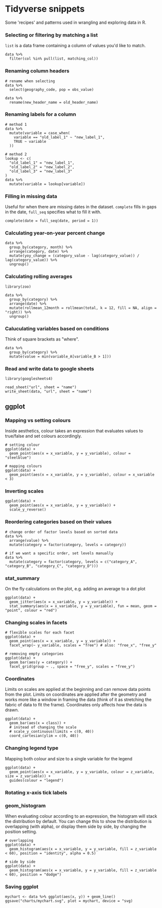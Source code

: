 # Tidyverse snippets

Some 'recipes' and patterns used in wrangling and exploring data in R.

### Selecting or filtering by matching a list
`list` is a data frame containing a column of values you'd like to match.
```
data %>%
  filter(col %in% pull(list, matching_col))
```

### Renaming column headers
```
# rename when selecting
data %>%
  select(geography_code, pop = obs_value)

data %>%
  rename(new_header_name = old_header_name)
```

### Renaming labels for a column
```
# method 1
data %>%
  mutate(variable = case_when(
    variable == "old_label_1" ~ "new_label_1",
    TRUE ~ variable
  ))

# method 2
lookup <- c(
  "old_label_1" = "new_label_1",
  "old_label_2" = "new_label_2",
  "old_label_3" = "new_label_3"
)
data %>%
  mutate(variable = lookup[variable])
```

### Filling in missing data
Useful for when there are missing dates in the dataset. `complete` fills in gaps in the date, `full_seq` specifies what to fill it with.
```
complete(date = full_seq(date, period = 1))
```

### Calculating year-on-year percent change
```
data %>%
  group_by(category, month) %>%
  arrange(category, date) %>%
  mutate(yoy_change = (category_value - lag(category_value)) / lag(category_value)) %>%
  ungroup()
```

### Calculating rolling averages
```
library(zoo)

data %>%
  group_by(category) %>%
  arrange(date) %>%
  mutate(rollmean_12month = rollmean(total, k = 12, fill = NA, align = "right)) %>%
  ungroup()
```

### Caluculating variables based on conditions
Think of square brackets as "where".
```
data %>%
  group_by(category) %>%
  mutate(value = min(variable_A[variable_B > 1]))
```

### Read and write data to google sheets
```
library(googlesheets4)

read_sheet("url", sheet = "name")
write_sheet(data, "url", sheet = "name")
```

## ggplot

### Mapping vs setting colours
Inside aesthetics, colour takes an expression that evaluates values to true/false and set colours accordingly.
```
# setting colour
ggplot(data) +
  geom_point(aes(x = x_variable, y = y_variable), colour = "steelblue")

# mapping colours
ggplot(data) +
  geom_point(aes(x = x_variable, y = y_variable), colour = x_variable < 3)
```

### Inverting scales
```
ggplot(data) +
  geom_point(aes(x = x_variable, y = y_variable)) +
  scale_y_reverse()
```

### Reordering categories based on their values
```
# change order of factor levels based on sorted data
data %>%
  arrange(value) %>%
  mutate(category = factor(category, levels = category))

# if we want a specific order, set levels manually
data %>%
  mutate(category = factor(category, levels = c("category_A", "category_B", "category_C", "category_D")))
```

### stat_summary
On the fly calculations on the plot, e.g. adding an average to a dot plot
```
ggplot(data) +
  geom_jitter(aes(x = x_variable, y = y_variable)) +
  stat_summary(aes(x = x_variable, y = y_variable), fun = mean, geom = "point", colour = "red")
```

### Changing scales in facets
```
# flexible scales for each facet
ggplot(data) +
  geom_point(aes(x = x_variable, y = y_variable)) +
  facet_wrap(~ y_variable, scales = "free") # also: "free_x", "free_y"

# removing empty categories
ggplot(data) +
  geom_bar(aes(y = category)) +
  facet_grid(group ~ ., space = "free_y", scales = "free_y")
```

### Coordinates
Limits on scales are applied at the beginning and can remove data points from the plot. Limits on coordinates are applied after the geometry and works more like a window in framing the data (think of it as stretching the fabric of data to fit the frame). Coordinates only affects how the data is drawn.
```
ggplot(data) +
  geom_bar(aes(x = class)) +
  # instead of changing the scale
  # scale_y_continuous(limits = c(0, 40))
  coord_cartesian(ylim = c(0, 40))
```

### Changing legend type
Mapping both colour and size to a single variable for the legend
```
ggplot(data) +
  geom_point(aes(x = x_variable, y = y_variable, colour = z_variable, size = z_variable)) +
  guides(colour = "legend")
```

### Rotating x-axis tick labels

### geom_histogram
When evaluating colour according to an expression, the histogram will stack the distribution by default. You can change this to show the distribution is overlapping (with alpha), or display them side by side, by changing the position setting.
```
# overlapping
ggplot(data) +
  geom_histogram(aes(x = x_variable, y = y_variable, fill = z_variable < 60), position = "identity", alpha = 0.5)

# side by side
ggplot(data) +
  geom_histogram(aes(x = x_variable, y = y_variable, fill = z_variable < 60), position = "dodge")
```

### Saving ggplot
```
mychart <- data %>% ggplot(aes(x, y)) + geom_line()
ggsave("charts/mychart.svg", plot = mychart, device = "svg)
```
